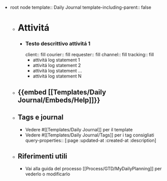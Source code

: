 - root node
  template:: Daily Journal
  template-including-parent:: false
	- # Attivitá
		- ### Testo descrittivo attivitá 1
		  client:: fill
		  courier:: fill
		  requester:: fill
		  channel:: fill
		  tracking:: fill
			- attivitá log statement 1
			- attivitá log statement 2
			- attivitá log statement ...
			- attivitá log statement N
	- ## {{embed [[Templates/Daily Journal/Embeds/Help]]}}
	- ## Tags e journal
		- Vedere #[[Templates/Daily Journal]] per il template
		- Vedere #[[Templates/Daily Journal/Tags]] per i tag consigliati
		  query-properties:: [:page :updated-at :created-at :description]
	- ## Riferimenti utili
		- Vai alla guida del processo [[Process/GTD/MyDailyPlanning]] per vederlo o modificarlo